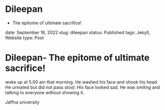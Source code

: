 # Dileepan
 - The epitome of ultimate sacrifice!

date: September 16, 2022
slug: dileepan
status: Published
tags: Jekyll, Website
type: Post

# **Dileepan**- The epitome of ultimate sacrifice!

woke up at 5.00 am that morning. He washed his face and shook his head. He urinated but did not pass stool. His face looked sad. He was smiling and talking to everyone without showing it.

Jaffna university
